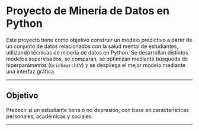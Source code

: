 # Proyecto de Minería de Datos en Python

Este proyecto tiene como objetivo construir un modelo predictivo a partir de un conjunto de datos relacionados con la salud mental de estudiantes, utilizando técnicas de minería de datos en Python. Se desarrollan distintos modelos supervisados, se comparan, se optimizan mediante búsqueda de hiperparámetros (`GridSearchCV`) y se despliega el mejor modelo mediante una interfaz gráfica.

---

## Objetivo

Predecir si un estudiante tiene o no depresión, con base en características personales, académicas y sociales.

---
